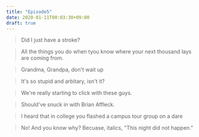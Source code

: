 ```yaml
---
title: "Episode5"
date: 2020-01-11T00:03:30+09:00
draft: true
---
```


> Did I just have a stroke?

> All the things you do when tyou know where your next thousand lays are coming from.

> Grandma, Grandpa, don't wait up

> It's so stupid and arbitary, isn't it?

> We're really starting to click with these guys.

> Should've snuck in with Brian Affleck.

> I heard that in college you flashed a campus tour group on a dare

> No! And you know why? Becuase, italics, "This night did not happen."